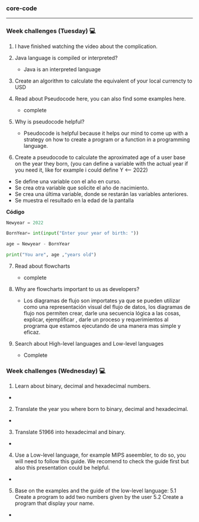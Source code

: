 ### core-code
---
### Week challenges (Tuesday) 💻
1. I have finished watching the video about the complication.

2.  Java language is compiled or interpreted?
    - Java is an interpreted language

3. Create an algorithm to calculate the equivalent of your local currencty to USD

4. Read about Pseudocode here, you can also find some examples here. 
   - complete
5. Why is pseudocode helpful?
 
   - Pseudocode is helpful because it helps our mind to come up with a strategy on how to create a program or a function in a programming language.

6. Create a pseudocode to calculate the aproximated age of a user base on the year they born, (you can define a variable with the actual year if you need it, like for example i could define Y <-- 2022)
  - Se define una variable con el año en curso.
  - Se crea otra variable que solicite el año de nacimiento.
  - Se crea una última variable, donde se restarán las variables anteriores.
  - Se muestra el resultado en la edad de la pantalla

 **Código**
 
 ``` python
 Newyear = 2022 
 
 BornYear= int(input("Enter your year of birth: "))
 
 age = Newyear - BornYear
 
 print("You are", age ,"years old")
 
 ```
 
 7. Read about flowcharts
    - complete
 
 8. Why are flowcharts important to us as developers?
    - Los diagramas de flujo son importates ya que se pueden utilizar como una representación visual del flujo de datos, los diagramas de flujo nos permiten crear, darle una secuencia lógica a las cosas, explicar, ejemplificar , darle un proceso y requerimientos al programa que estamos ejecutando de una manera mas simple y eficaz.
 
 9. Search about High-level languages and Low-level languages
    - Complete
 
 ### Week challenges (Wednesday) 💻
 
1.  Learn about binary, decimal and hexadecimal numbers.
   -

2.  Translate the year you where born to binary, decimal and hexadecimal.
   -

3.  Translate 51966 into hexadecimal and binary.
   -

4.  Use a Low-level language, for example MIPS aseembler, to do so, you will need to follow this guide. We recomend to check the guide first but also this presentation could be helpful.
   -

5.  Base on the examples and the guide of the low-level language: 5.1 Create a program to add two numbers given by the user 5.2 Create a program that display your name.
   -














 
 
 
 
 
 
 
 
 
 
 
 
 
 
 
 
 
 
 
 
 
 
 
 
 
 
 
 
 
 
 
 
 
 
 
 
